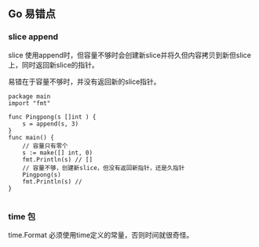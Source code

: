 ## Go 易错点

### slice append
slice 使用append时，但容量不够时会创建新slice并将久但内容拷贝到新但slice上，同时返回新slice的指针。

易错在于容量不够时，并没有返回新的slice指针。

```
package main
import "fmt"

func Pingpong(s []int ) {
    s = append(s, 3)
}
func main() {
    // 容量只有零个
    s := make([] int, 0)
    fmt.Println(s) // []
    // 容量不够，创建新slice，但没有返回新指针，还是久指针
    Pingpong(s)
    fmt.Println(s) // 
}


```

### time 包
time.Format 必须使用time定义的常量，否则时间就很奇怪。